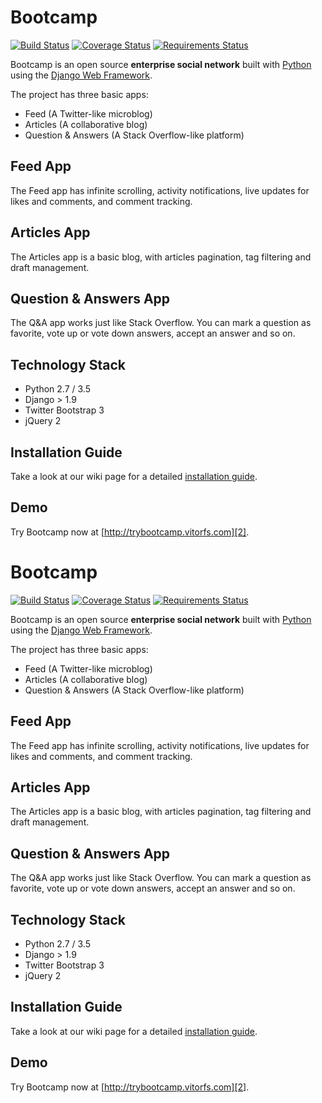 
# Bootcamp

[![Build Status](https://travis-ci.org/vitorfs/bootcamp.svg?branch=master)](https://travis-ci.org/vitorfs/bootcamp) [![Coverage Status](https://coveralls.io/repos/github/vitorfs/bootcamp/badge.svg?branch=master)](https://coveralls.io/github/vitorfs/bootcamp?branch=master) [![Requirements Status](https://requires.io/github/vitorfs/bootcamp/requirements.svg?branch=master)](https://requires.io/github/vitorfs/bootcamp/requirements/?branch=master)

Bootcamp is an open source **enterprise social network** built with [Python][0] using the [Django Web Framework][1].

The project has three basic apps:

* Feed (A Twitter-like microblog)
* Articles (A collaborative blog)
* Question & Answers (A Stack Overflow-like platform)

## Feed App

The Feed app has infinite scrolling, activity notifications, live updates for likes and comments, and comment tracking.


## Articles App

The Articles app is a basic blog, with articles pagination, tag filtering and draft management.


## Question & Answers App

The Q&A app works just like Stack Overflow. You can mark a question as favorite, vote up or vote down answers, accept an answer and so on.


## Technology Stack

- Python 2.7 / 3.5
- Django > 1.9
- Twitter Bootstrap 3
- jQuery 2


## Installation Guide

Take a look at our wiki page for a detailed [installation guide][3].


## Demo

Try Bootcamp now at [http://trybootcamp.vitorfs.com][2].

[0]: https://www.python.org/
[1]: https://www.djangoproject.com/
[2]: http://trybootcamp.vitorfs.com/
[3]: https://github.com/vitorfs/bootcamp/wiki/Installing-and-Running-Bootcamp

# Bootcamp

[![Build Status](https://travis-ci.org/vitorfs/bootcamp.svg?branch=master)](https://travis-ci.org/vitorfs/bootcamp) [![Coverage Status](https://coveralls.io/repos/github/vitorfs/bootcamp/badge.svg?branch=master)](https://coveralls.io/github/vitorfs/bootcamp?branch=master) [![Requirements Status](https://requires.io/github/vitorfs/bootcamp/requirements.svg?branch=master)](https://requires.io/github/vitorfs/bootcamp/requirements/?branch=master)

Bootcamp is an open source **enterprise social network** built with [Python][0] using the [Django Web Framework][1].

The project has three basic apps:

* Feed (A Twitter-like microblog)
* Articles (A collaborative blog)
* Question & Answers (A Stack Overflow-like platform)

## Feed App

The Feed app has infinite scrolling, activity notifications, live updates for likes and comments, and comment tracking.


## Articles App

The Articles app is a basic blog, with articles pagination, tag filtering and draft management.


## Question & Answers App

The Q&A app works just like Stack Overflow. You can mark a question as favorite, vote up or vote down answers, accept an answer and so on.


## Technology Stack

- Python 2.7 / 3.5
- Django > 1.9
- Twitter Bootstrap 3
- jQuery 2


## Installation Guide

Take a look at our wiki page for a detailed [installation guide][3].


## Demo

Try Bootcamp now at [http://trybootcamp.vitorfs.com][2].

[0]: https://www.python.org/
[1]: https://www.djangoproject.com/
[2]: http://trybootcamp.vitorfs.com/
[3]: https://github.com/vitorfs/bootcamp/wiki/Installing-and-Running-Bootcamp

